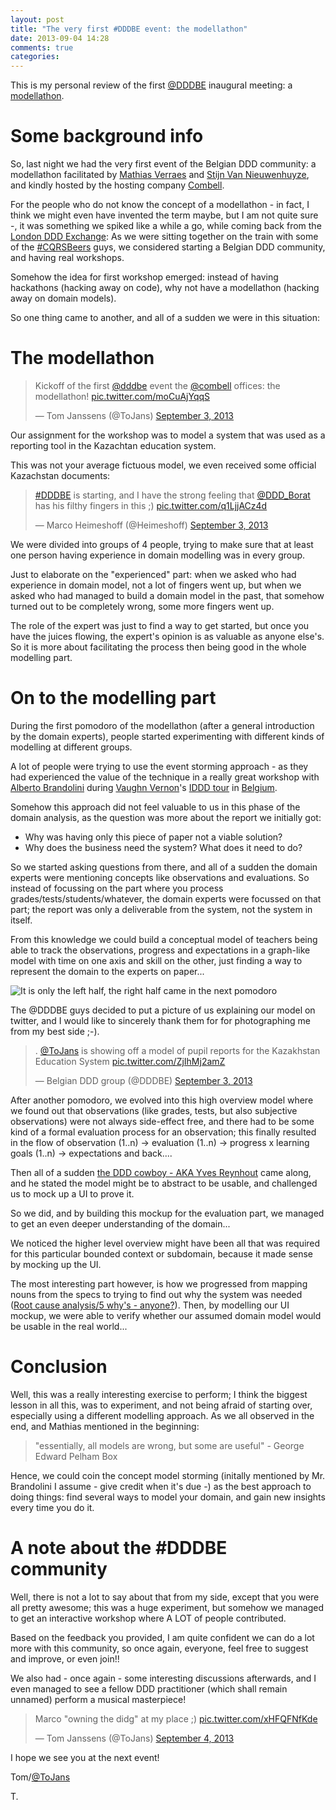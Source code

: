 ```yaml
---
layout: post
title: "The very first #DDDBE event: the modellathon"
date: 2013-09-04 14:28
comments: true
categories: 
---
```


This is my personal review of the first [@DDDBE](https://twitter.com/dddbe) inaugural meeting: a [modellathon](https://modellathon.eventbrite.com/).

# Some background info

So, last night we had the very first event of the Belgian DDD community: a modellathon facilitated by [Mathias Verraes](https://twitter.com/mathiasverraes) and [Stijn Van Nieuwenhuyze](https://twitter.com/stijnvnh), and kindly hosted by the hosting company [Combell](https://twitter.com/combell).

For the people who do not know the concept of a modellathon - in fact, I think we might even have invented the term maybe, but I am not quite sure -, it was something we spiked like a while a go, while coming back from the [London DDD Exchange](http://skillsmatter.com/event/design-architecture/dddx-2013):
As we were sitting together on the train with some of the [#CQRSBeers](https://twitter.com/ToJans/statuses/297059516049137664) guys, we considered starting a Belgian DDD community, and having real workshops.

Somehow the idea for first workshop emerged: instead of having hackathons (hacking away on code), why not have a modellathon (hacking away on domain models).

So one thing came to another, and all of a sudden we were in this situation:

# The modellathon

<blockquote class="twitter-tweet"><p>Kickoff of the first <a href="https://twitter.com/DDDBE">@dddbe</a> event the <a href="https://twitter.com/combell">@combell</a> offices: the modellathon! <a href="http://t.co/moCuAjYqqS">pic.twitter.com/moCuAjYqqS</a></p>&mdash; Tom Janssens (@ToJans) <a href="https://twitter.com/ToJans/statuses/374938677522464768">September 3, 2013</a></blockquote>
<script async src="//platform.twitter.com/widgets.js" charset="utf-8"></script>
<!-- more -->
Our assignment for the workshop was to model a system that was used as a reporting tool in the Kazachtan education system.

This was not your average fictuous model, we even received some official Kazachstan documents:

<blockquote class="twitter-tweet"><p><a href="https://twitter.com/search?q=%23DDDBE&amp;src=hash">#DDDBE</a> is starting, and I have the strong feeling that <a href="https://twitter.com/DDD_Borat">@DDD_Borat</a> has his filthy fingers in this ;) <a href="http://t.co/q1LjjACz4d">pic.twitter.com/q1LjjACz4d</a></p>&mdash; Marco Heimeshoff (@Heimeshoff) <a href="https://twitter.com/Heimeshoff/statuses/374940972167495680">September 3, 2013</a></blockquote>
<script async src="//platform.twitter.com/widgets.js" charset="utf-8"></script>

We were divided into groups of 4 people, trying to make sure that at least one person having experience in domain modelling was in every group. 

Just to elaborate on the "experienced" part: when we asked who had experience in domain model, not a lot of fingers went up, but when we asked who had managed to build a domain model in the past, that somehow turned out to be completely wrong, some more fingers went up. 

The role of the expert was just to find a way to get started, but once you have the juices flowing, the expert's opinion is as valuable as anyone else's. So it is more about facilitating the process then being good in the whole modelling part.

# On to the modelling part

During the first pomodoro of the modellathon (after a general introduction by the domain experts), people started experimenting with different kinds of modelling at different groups. 

A lot of people were trying to use the event storming approach - as they had experienced the value of the technique in a really great workshop with [Alberto Brandolini](https://twitter.com/ziobrando) during [Vaughn Vernon](https://twitter.com/VaughnVernon)'s [IDDD tour](http://idddtour.com/) in [Belgium](http://tojans.me/blog/2013/05/01/idddtour-2013-belgium-an-immersive-experience/).

Somehow this approach did not feel valuable to us in this phase of the domain analysis, as the question was more about the report we initially got:

- Why was having only this piece of paper not a viable solution?
- Why does the business need the system? What does it need to do?

So we started asking questions from there, and all of a sudden the domain experts were mentioning concepts like observations and evaluations. So instead of focussing on the part where you process grades/tests/students/whatever, the domain experts were  focussed on that part; the report was only a deliverable from the system, not the system in itself.

From this knowledge we could build a conceptual model of teachers being able to track the observations, progress and expectations in a graph-like model with time on one axis and skill on the other, just finding a way to represent the domain to the experts on paper...

![It is only the left half, the right half came in the next pomodoro](http://i.snag.gy/x17zw.jpg)

The @DDDBE guys decided to put a picture of us explaining our model on twitter, and I would like to sincerely thank them for for photographing me from my best side ;-).

<blockquote class="twitter-tweet"><p>. <a href="https://twitter.com/ToJans">@ToJans</a> is showing off a model of pupil reports for the Kazakhstan Education System <a href="http://t.co/ZjIhMj2amZ">pic.twitter.com/ZjIhMj2amZ</a></p>&mdash; Belgian DDD group (@DDDBE) <a href="https://twitter.com/DDDBE/statuses/374951596805095424">September 3, 2013</a></blockquote>
<script async src="//platform.twitter.com/widgets.js" charset="utf-8"></script>

After another pomodoro, we evolved into this high overview model where we found out that observations (like grades, tests, but also subjective observations) were not always side-effect free, and there had to be some kind of a formal evaluation process for an observation; this finally resulted in the flow of
observation (1..n) -> evaluation (1..n) -> progress x learning goals (1..n) -> expectations and back....

Then all of a sudden [the DDD cowboy - AKA Yves Reynhout](https://twitter.com/yreynhout) came along, and he stated the model might be to abstract to be usable, and challenged us to mock up a UI to prove it.

So we did, and by building this mockup for the evaluation part, we managed to get an even deeper understanding of the domain...

We noticed the higher level overview might have been all that was required for this particular bounded context or subdomain, because it made sense by mocking up the UI.

The most interesting part however, is how we progressed from mapping nouns  from the specs to trying to find out why the system was needed ([Root cause analysis/5 why's - anyone?](http://en.wikipedia.org/wiki/5_Whys)).
Then, by modelling our UI mockup, we were able to verify whether our assumed domain model would be usable in the real world... 

# Conclusion

Well, this was a really interesting exercise to perform; I think the biggest lesson in all this, was to experiment, and not being afraid of starting over, especially using a different modelling approach. As we all observed in the end, and Mathias mentioned in the beginning:

>  "essentially, all models are wrong, but some are useful" - George Edward Pelham Box 

Hence, we could coin the concept model storming (initally mentioned by Mr. Brandolini I assume - give credit when it's due -) as the best approach to doing things: find several ways to model your domain, and gain new insights every time you do it.

# A note about the #DDDBE community

Well, there is not a lot to say about that from my side, except that you were all pretty awesome; this was a huge experiment, but somehow we managed to get an interactive workshop where A LOT of people contributed.

Based on the feedback you provided, I am quite confident we can do a lot more with this community, so once again, everyone, feel free to suggest and improve, or even join!!

We also had - once again - some interesting discussions afterwards, and I even managed to see a fellow DDD practitioner (which shall remain unnamed) perform a musical masterpiece!

<blockquote class="twitter-tweet"><p>Marco &quot;owning the didg&quot; at my place ;) <a href="http://t.co/xHFQFNfKde">pic.twitter.com/xHFQFNfKde</a></p>&mdash; Tom Janssens (@ToJans) <a href="https://twitter.com/ToJans/statuses/375169904716296192">September 4, 2013</a></blockquote>
<script async src="//platform.twitter.com/widgets.js" charset="utf-8"></script>

I hope we see you at the next event!

Tom/[@ToJans](https://twitter.com/ToJans)

T.

